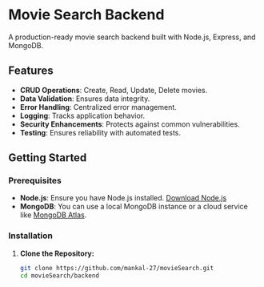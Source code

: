 # Movie Search Backend

A production-ready movie search backend built with Node.js, Express, and MongoDB.

## Features

- **CRUD Operations**: Create, Read, Update, Delete movies.
- **Data Validation**: Ensures data integrity.
- **Error Handling**: Centralized error management.
- **Logging**: Tracks application behavior.
- **Security Enhancements**: Protects against common vulnerabilities.
- **Testing**: Ensures reliability with automated tests.

## Getting Started

### Prerequisites

- **Node.js**: Ensure you have Node.js installed. [Download Node.js](https://nodejs.org/)
- **MongoDB**: You can use a local MongoDB instance or a cloud service like [MongoDB Atlas](https://www.mongodb.com/cloud/atlas).

### Installation

1. **Clone the Repository:**

   ```bash
   git clone https://github.com/mankal-27/movieSearch.git
   cd movieSearch/backend
